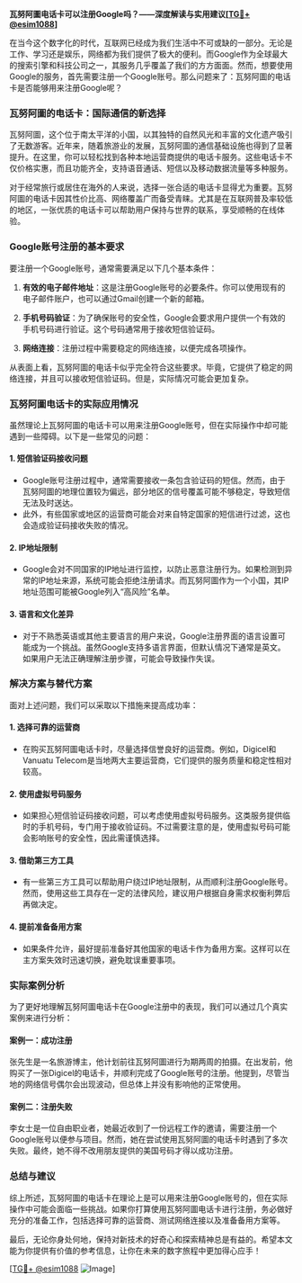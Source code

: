 **瓦努阿圖电话卡可以注册Google吗？——深度解读与实用建议[[TG💪+ @esim1088](https://t.me/s/esim1088)]**

在当今这个数字化的时代，互联网已经成为我们生活中不可或缺的一部分。无论是工作、学习还是娱乐，网络都为我们提供了极大的便利。而Google作为全球最大的搜索引擎和科技公司之一，其服务几乎覆盖了我们的方方面面。然而，想要使用Google的服务，首先需要注册一个Google账号。那么问题来了：瓦努阿圖的电话卡是否能够用来注册Google呢？

### 瓦努阿圖的电话卡：国际通信的新选择

瓦努阿圖，这个位于南太平洋的小国，以其独特的自然风光和丰富的文化遗产吸引了无数游客。近年来，随着旅游业的发展，瓦努阿圖的通信基础设施也得到了显著提升。在这里，你可以轻松找到各种本地运营商提供的电话卡服务。这些电话卡不仅价格实惠，而且功能齐全，支持语音通话、短信以及移动数据流量等多种服务。

对于经常旅行或居住在海外的人来说，选择一张合适的电话卡显得尤为重要。瓦努阿圖的电话卡因其性价比高、网络覆盖广而备受青睐。尤其是在互联网普及率较低的地区，一张优质的电话卡可以帮助用户保持与世界的联系，享受顺畅的在线体验。

### Google账号注册的基本要求

要注册一个Google账号，通常需要满足以下几个基本条件：

1. **有效的电子邮件地址**：这是注册Google账号的必要条件。你可以使用现有的电子邮件账户，也可以通过Gmail创建一个新的邮箱。
   
2. **手机号码验证**：为了确保账号的安全性，Google会要求用户提供一个有效的手机号码进行验证。这个号码通常用于接收短信验证码。

3. **网络连接**：注册过程中需要稳定的网络连接，以便完成各项操作。

从表面上看，瓦努阿圖的电话卡似乎完全符合这些要求。毕竟，它提供了稳定的网络连接，并且可以接收短信验证码。但是，实际情况可能会更加复杂。

### 瓦努阿圖电话卡的实际应用情况

虽然理论上瓦努阿圖的电话卡可以用来注册Google账号，但在实际操作中却可能遇到一些障碍。以下是一些常见的问题：

#### 1. **短信验证码接收问题**
   - Google账号注册过程中，通常需要接收一条包含验证码的短信。然而，由于瓦努阿圖的地理位置较为偏远，部分地区的信号覆盖可能不够稳定，导致短信无法及时送达。
   - 此外，有些国家或地区的运营商可能会对来自特定国家的短信进行过滤，这也会造成验证码接收失败的情况。

#### 2. **IP地址限制**
   - Google会对不同国家的IP地址进行监控，以防止恶意注册行为。如果检测到异常的IP地址来源，系统可能会拒绝注册请求。而瓦努阿圖作为一个小国，其IP地址范围可能被Google列入“高风险”名单。

#### 3. **语言和文化差异**
   - 对于不熟悉英语或其他主要语言的用户来说，Google注册界面的语言设置可能成为一个挑战。虽然Google支持多语言界面，但默认情况下通常是英文。如果用户无法正确理解注册步骤，可能会导致操作失误。

### 解决方案与替代方案

面对上述问题，我们可以采取以下措施来提高成功率：

#### 1. **选择可靠的运营商**
   - 在购买瓦努阿圖电话卡时，尽量选择信誉良好的运营商。例如，Digicel和Vanuatu Telecom是当地两大主要运营商，它们提供的服务质量和稳定性相对较高。

#### 2. **使用虚拟号码服务**
   - 如果担心短信验证码接收问题，可以考虑使用虚拟号码服务。这类服务提供临时的手机号码，专门用于接收验证码。不过需要注意的是，使用虚拟号码可能会影响账号的安全性，因此需谨慎选择。

#### 3. **借助第三方工具**
   - 有一些第三方工具可以帮助用户绕过IP地址限制，从而顺利注册Google账号。然而，使用这些工具存在一定的法律风险，建议用户根据自身需求权衡利弊后再做决定。

#### 4. **提前准备备用方案**
   - 如果条件允许，最好提前准备好其他国家的电话卡作为备用方案。这样可以在主方案失效时迅速切换，避免耽误重要事项。

### 实际案例分析

为了更好地理解瓦努阿圖电话卡在Google注册中的表现，我们可以通过几个真实案例来进行分析：

#### 案例一：成功注册
张先生是一名旅游博主，他计划前往瓦努阿圖进行为期两周的拍摄。在出发前，他购买了一张Digicel的电话卡，并顺利完成了Google账号的注册。他提到，尽管当地的网络信号偶尔会出现波动，但总体上并没有影响他的正常使用。

#### 案例二：注册失败
李女士是一位自由职业者，她最近收到了一份远程工作的邀请，需要注册一个Google账号以便参与项目。然而，她在尝试使用瓦努阿圖的电话卡时遇到了多次失败。最终，她不得不改用朋友提供的美国号码才得以成功注册。

### 总结与建议

综上所述，瓦努阿圖的电话卡在理论上是可以用来注册Google账号的，但在实际操作中可能会面临一些挑战。如果你打算使用瓦努阿圖电话卡进行注册，务必做好充分的准备工作，包括选择可靠的运营商、测试网络连接以及准备备用方案等。

最后，无论你身处何地，保持对新技术的好奇心和探索精神总是有益的。希望本文能为你提供有价值的参考信息，让你在未来的数字旅程中更加得心应手！

[[TG💪+ @esim1088](https://t.me/s/esim1088) ![Image](https://i.postimg.cc/4NQfJmqS/Snipaste-2025-05-13-00-14-12.png)]